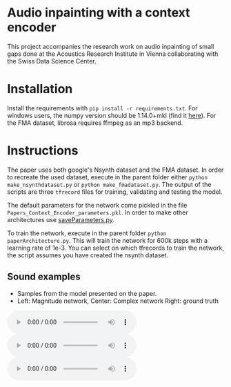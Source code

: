 # Audio inpainting with a context encoder

This project accompanies the research work on audio inpainting of small gaps done at the Acoustics Research Institute in Vienna collaborating with the Swiss Data Science Center.

# Installation

Install the requirements with `pip install -r requirements.txt`. For windows users, the numpy version should be 1.14.0+mkl (find it [here](https://www.lfd.uci.edu/~gohlke/pythonlibs/)). For the FMA dataset, librosa requires ffmpeg as an mp3 backend. 

# Instructions
The paper uses both google's Nsynth dataset and the FMA dataset. In order to recreate the used dataset, execute in the parent folder either `python make_nsynthdataset.py` or  `python make_fmadataset.py`. The output of the scripts are three `tfrecord` files for training, validating and testing the model.
 
The default parameters for the network come pickled in the file `Papers_Context_Encoder_parameters.pkl`. In order 
to make other architectures use [saveParameters.py](utils/saveParameters.py).
 
To train the network, execute in the parent folder `python paperArchitecture.py`. This will train the network for 600k steps with a learning rate of 1e-3. You can select on which tfrecords to train the network, the script assumes you have created the nsynth dataset.

## Sound examples

- Samples from the model presented on the paper.
- Left: Magnitude network, Center: Complex network Right: ground truth

<audio controls>
<source src="audio_examples/good/nsynth_2_rec.wav">
Your browser does not support the audio element.
</audio>
<audio controls>
<source src="audio_examples/good/nsynth_2_complex_rec.wav">
Your browser does not support the audio element.
</audio>
<audio controls>
<source src="audio_examples/good/nsynth_2_or.wav">
Your browser does not support the audio element.
</audio>